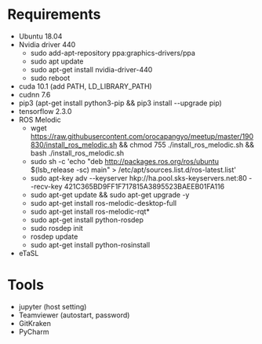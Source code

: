 # Requirements  
* Ubuntu 18.04
* Nvidia driver 440
  * sudo add-apt-repository ppa:graphics-drivers/ppa
  * sudo apt update
  * sudo apt-get install nvidia-driver-440
  * sudo reboot
* cuda 10.1 (add PATH, LD_LIBRARY_PATH)
* cudnn 7.6
* pip3 (apt-get install python3-pip && pip3 install --upgrade pip)
* tensorflow 2.3.0
* ROS Melodic
  * wget https://raw.githubusercontent.com/orocapangyo/meetup/master/190830/install_ros_melodic.sh && chmod 755 ./install_ros_melodic.sh && bash ./install_ros_melodic.sh
  * sudo sh -c 'echo "deb http://packages.ros.org/ros/ubuntu $(lsb_release -sc) main" > /etc/apt/sources.list.d/ros-latest.list'
  * sudo apt-key adv --keyserver hkp://ha.pool.sks-keyservers.net:80 --recv-key 421C365BD9FF1F717815A3895523BAEEB01FA116
  * sudo apt-get update && sudo apt-get upgrade -y
  * sudo apt-get install ros-melodic-desktop-full
  * sudo apt-get install ros-melodic-rqt*
  * sudo apt-get install python-rosdep
  * sudo rosdep init
  * rosdep update
  * sudo apt-get install python-rosinstall
* eTaSL


# Tools
* jupyter (host setting)
* Teamviewer (autostart, password)
* GitKraken
* PyCharm
